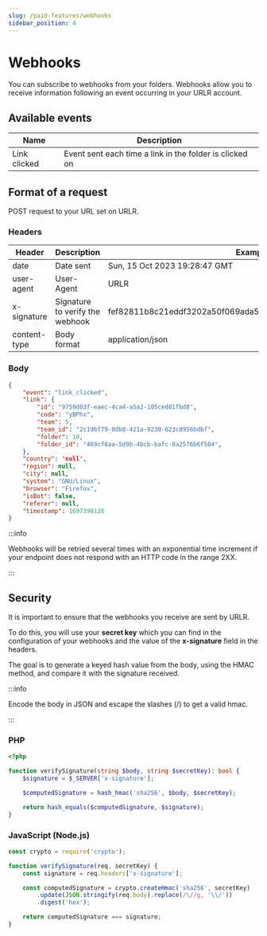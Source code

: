 ```yaml
---
slug: /paid-features/webhooks
sidebar_position: 4
---
```


# Webhooks

You can subscribe to webhooks from your folders.
Webhooks allow you to receive information following an event occurring in your URLR account.

## Available events

| Name | Description |
|------|-------------|
| Link clicked | Event sent each time a link in the folder is clicked on |

## Format of a request

POST request to your URL set on URLR.

### Headers

| Header | Description | Example value |
|--------|-------------|---------------|
| date | Date sent | Sun, 15 Oct 2023 19:28:47 GMT |
| user-agent | User-Agent | URLR |
| x-signature | Signature to verify the webhook | fef82811b8c21eddf3202a50f069ada534bdb0263508b122d24a878d005dc26a |
| content-type | Body format | application/json |

### Body

```json
{
    "event": "link_clicked",
    "link": {
        "id": "9759d03f-eaec-4ca4-a5a2-105ced01fbd8",
        "code": "yBPhx",
        "team": 5,
        "team_id": "2c196f79-0db8-421a-9230-623c8956bdbf",
        "folder": 10,
        "folder_id": "469cf8aa-5d9b-4bcb-bafc-8a2576b6f504",
    },
    "country": 'null',
    "region": null,
    "city": null,
    "system": "GNU/Linux",
    "browser": "Firefox",
    "isBot": false,
    "referer": null,
    "timestamp": 1697398126
}
```

:::info

Webhooks will be retried several times with an exponential time increment if your endpoint does not respond with an HTTP code in the range 2XX.

:::

## Security

It is important to ensure that the webhooks you receive are sent by URLR.

To do this, you will use your **secret key** which you can find in the configuration of your webhooks and the value of the **x-signature** field in the headers.

The goal is to generate a keyed hash value from the body, using the HMAC method, and compare it with the signature received.

:::info

Encode the body in JSON and escape the slashes (/) to get a valid hmac.

:::

### PHP

```php
<?php

function verifySignature(string $body, string $secretKey): bool {
    $signature = $_SERVER['x-signature'];

    $computedSignature = hash_hmac('sha256', $body, $secretKey);

    return hash_equals($computedSignature, $signature);
}
```

### JavaScript (Node.js)

```js
const crypto = require('crypto');

function verifySignature(req, secretKey) {
    const signature = req.headers['x-signature'];

    const computedSignature = crypto.createHmac('sha256', secretKey)
        .update(JSON.stringify(req.body).replace(/\//g, '\\/'))
        .digest('hex');

    return computedSignature === signature;
}
```